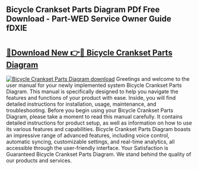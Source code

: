 ## Bicycle Crankset Parts Diagram PDf Free Download - Part-WED Service Owner Guide fDXlE

# <h2><a href="http://dfjiput.blite.top/?on=Bicycle+Crankset+Parts+Diagram">🔗Download New 👉🔴 Bicycle Crankset Parts Diagram</a></h2>

[![Bicycle Crankset Parts Diagram download](https://i.imgur.com/lujVjoI.png)](http://dfjiput.blite.top/?on=Bicycle+Crankset+Parts+Diagram)
Greetings and welcome to the user manual for your newly implemented system Bicycle Crankset Parts Diagram. This manual is specifically designed to help you navigate the features and functions of your product with ease. Inside, you will find detailed instructions for installation, usage, maintenance, and troubleshooting. Before you begin using your Bicycle Crankset Parts Diagram, please take a moment to read this manual carefully. It contains detailed instructions for product setup, as well as information on how to use its various features and capabilities. Bicycle Crankset Parts Diagram boasts an impressive range of advanced features, including voice control, automatic syncing, customizable settings, and real-time analytics, all accessible through the user-friendly interface. Your Satisfaction is Guaranteed Bicycle Crankset Parts Diagram. We stand behind the quality of our products and services.
